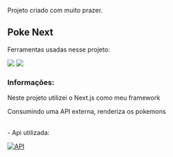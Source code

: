 Projeto criado com muito prazer.

## Poke Next

Ferramentas  usadas nesse projeto: 


<img src="https://img.shields.io/badge/TypeScript-007ACC?style=for-the-badge&logo=typescript&logoColor=white">
<img src="https://img.shields.io/badge/Tailwind_CSS-38B2AC?style=for-the-badge&logo=tailwind-css&logoColor=white" />



### Informações:

 Neste projeto utilizei o Next.js como meu framework

 Consumindo uma API externa, renderiza os pokemons

<br/>
    - Api utilizada:
    
[![API](https://pokeapi.co/static/pokeapi_256.3fa72200.png)](https://pokeapi.co/api/v2/pokemon/?offset=0&limit=20")